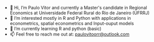 - 👋 Hi, I’m Paulo Vitor and currently a Master's candidate in Regional Economics at Universidade Federal Rural do Rio de Janeiro (UFRRJ)
- 👀 I’m interested mostly in R and Python with applications in econometrics, spatial econometrics and Input-ouput models
- 🌱 I’m currently learning R and python (basic)
- 📫 Feel free to reach me out at: paulovitoorr@outlook.com

